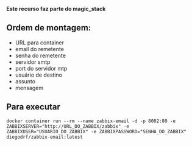 **Este recurso faz parte do magic_stack**

## Ordem de montagem:

* URL para container
* email do remetente
* senha do remetente
* servidor smtp
* port do servidor mtp
* usuário de destino
* assunto
* mensagem

## Para executar

`docker container run --rm --name zabbix-email -d -p 8002:80 -e ZABBIXSERVER="http://URL_DO_ZABBIX/zabbix" -e ZABBIXUSER="USUARIO_DO_ZABBIX" -e ZABBIXPASSWORD="SENHA_DO_ZABBIX" diegodrf/zabbix-email:latest`